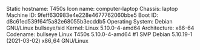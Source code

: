    Static hostname: T450s
         Icon name: computer-laptop
           Chassis: laptop
        Machine ID: 9feff630983e4e228e4677762060bbe5
           Boot ID: d8c61ed539f64f5a82e68055b3ecddb5
  Operating System: Debian GNU/Linux bullseye/sid
            Kernel: Linux 5.10.0-4-amd64
      Architecture: x86-64
Codename:	bullseye
Linux T450s 5.10.0-4-amd64 #1 SMP Debian 5.10.19-1 (2021-03-02) x86_64 GNU/Linux
